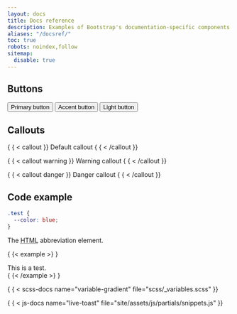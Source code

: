 ```yaml
---
layout: docs
title: Docs reference
description: Examples of Bootstrap's documentation-specific components and styles.
aliases: "/docsref/"
toc: true
robots: noindex,follow
sitemap:
  disable: true
---
```


## Buttons

<button class="btn btn-bd-primary">Primary button</button>
<button class="btn btn-bd-accent">Accent button</button>
<button class="btn btn-bd-light">Light button</button>

## Callouts

{ { < callout }}
Default callout
{ { < /callout }}

{ { < callout warning }}
Warning callout
{ { < /callout }}

{ { < callout danger }}
Danger callout
{ { < /callout }}

## Code example

```scss
.test {
  --color: blue;
}
```

<div class="bd-example">
  The <abbr title="HyperText Markup Language">HTML</abbr> abbreviation element.
</div>

{ {< example >} }
<div class="test">This is a test.</div>
{ {< /example >} }

{ { < scss-docs name="variable-gradient" file="scss/_variables.scss" }}

{ { < js-docs name="live-toast" file="site/assets/js/partials/snippets.js" }}
